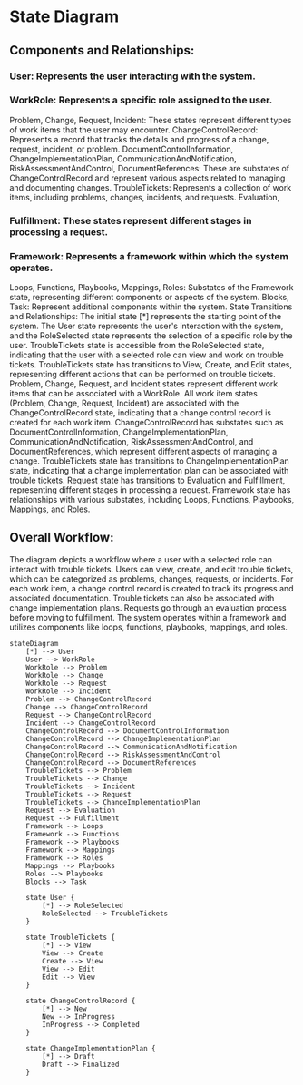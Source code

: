 # State Diagram 

## Components and Relationships:
### User: Represents the user interacting with the system.
### WorkRole: Represents a specific role assigned to the user.
Problem, Change, Request, Incident: These states represent different types of work items that the user may encounter.
ChangeControlRecord: Represents a record that tracks the details and progress of a change, request, incident, or problem.
DocumentControlInformation, ChangeImplementationPlan, CommunicationAndNotification, RiskAssessmentAndControl, DocumentReferences: These are substates of ChangeControlRecord and represent various aspects related to managing and documenting changes.
TroubleTickets: Represents a collection of work items, including problems, changes, incidents, and requests.
Evaluation, 
### Fulfillment: These states represent different stages in processing a request.
### Framework: Represents a framework within which the system operates.
Loops, Functions, Playbooks, Mappings, Roles: Substates of the Framework state, representing different components or aspects of the system.
Blocks, Task: Represent additional components within the system.
State Transitions and Relationships:
The initial state [*] represents the starting point of the system.
The User state represents the user's interaction with the system, and the RoleSelected state represents the selection of a specific role by the user.
TroubleTickets state is accessible from the RoleSelected state, indicating that the user with a selected role can view and work on trouble tickets.
TroubleTickets state has transitions to View, Create, and Edit states, representing different actions that can be performed on trouble tickets.
Problem, Change, Request, and Incident states represent different work items that can be associated with a WorkRole.
All work item states (Problem, Change, Request, Incident) are associated with the ChangeControlRecord state, indicating that a change control record is created for each work item.
ChangeControlRecord has substates such as DocumentControlInformation, ChangeImplementationPlan, CommunicationAndNotification, RiskAssessmentAndControl, and DocumentReferences, which represent different aspects of managing a change.
TroubleTickets state has transitions to ChangeImplementationPlan state, indicating that a change implementation plan can be associated with trouble tickets.
Request state has transitions to Evaluation and Fulfillment, representing different stages in processing a request.
Framework state has relationships with various substates, including Loops, Functions, Playbooks, Mappings, and Roles.
## Overall Workflow:
The diagram depicts a workflow where a user with a selected role can interact with trouble tickets.
Users can view, create, and edit trouble tickets, which can be categorized as problems, changes, requests, or incidents.
For each work item, a change control record is created to track its progress and associated documentation.
Trouble tickets can also be associated with change implementation plans.
Requests go through an evaluation process before moving to fulfillment.
The system operates within a framework and utilizes components like loops, functions, playbooks, mappings, and roles.

```mermaid
stateDiagram
    [*] --> User
    User --> WorkRole
    WorkRole --> Problem
    WorkRole --> Change
    WorkRole --> Request
    WorkRole --> Incident
    Problem --> ChangeControlRecord
    Change --> ChangeControlRecord
    Request --> ChangeControlRecord
    Incident --> ChangeControlRecord
    ChangeControlRecord --> DocumentControlInformation
    ChangeControlRecord --> ChangeImplementationPlan
    ChangeControlRecord --> CommunicationAndNotification
    ChangeControlRecord --> RiskAssessmentAndControl
    ChangeControlRecord --> DocumentReferences
    TroubleTickets --> Problem
    TroubleTickets --> Change
    TroubleTickets --> Incident
    TroubleTickets --> Request
    TroubleTickets --> ChangeImplementationPlan
    Request --> Evaluation
    Request --> Fulfillment
    Framework --> Loops
    Framework --> Functions
    Framework --> Playbooks
    Framework --> Mappings
    Framework --> Roles
    Mappings --> Playbooks
    Roles --> Playbooks
    Blocks --> Task

    state User {
        [*] --> RoleSelected
        RoleSelected --> TroubleTickets
    }

    state TroubleTickets {
        [*] --> View
        View --> Create
        Create --> View
        View --> Edit
        Edit --> View
    }

    state ChangeControlRecord {
        [*] --> New
        New --> InProgress
        InProgress --> Completed
    }

    state ChangeImplementationPlan {
        [*] --> Draft
        Draft --> Finalized
    }
```